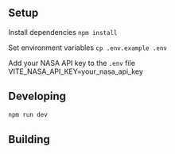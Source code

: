 ## Setup

Install dependencies `npm install`

Set environment variables `cp .env.example .env`

Add your NASA API key to the `.env` file
VITE_NASA_API_KEY=your_nasa_api_key

## Developing

```bash
npm run dev
```

## Building

```

```
